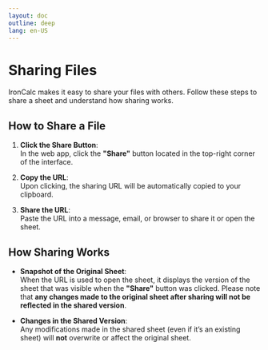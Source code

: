 ```yaml
---
layout: doc
outline: deep
lang: en-US
---
```


# Sharing Files

IronCalc makes it easy to share your files with others. Follow these steps to share a sheet and understand how sharing works.

## How to Share a File

1. **Click the Share Button**:  
   In the web app, click the **"Share"** button located in the top-right corner of the interface.

2. **Copy the URL**:  
   Upon clicking, the sharing URL will be automatically copied to your clipboard.

3. **Share the URL**:  
   Paste the URL into a message, email, or browser to share it or open the sheet.

## How Sharing Works

- **Snapshot of the Original Sheet**:  
   When the URL is used to open the sheet, it displays the version of the sheet that was visible when the **"Share"** button was clicked. Please note that **any changes made to the original sheet after sharing will not be reflected in the shared version**.

- **Changes in the Shared Version**:  
  Any modifications made in the shared sheet (even if it’s an existing sheet) will **not** overwrite or affect the original sheet.